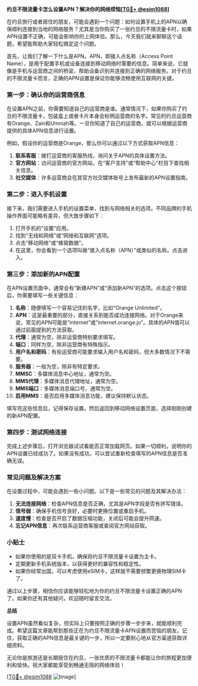 **约旦不限流量卡怎么设置APN？解决你的网络烦恼[[TG💪+ @esim1088](https://t.me/s/esim1088)]**

在约旦旅行或者居住的朋友，可能会遇到一个问题：如何设置手机上的APN以确保顺利连接到当地的网络服务？尤其是当你购买了一张约旦的不限流量卡时，如果APN设置不正确，可能会影响你的上网体验。那么，今天我们就来聊聊这个话题，希望能帮助大家轻松搞定这个问题。

首先，让我们了解一下什么是APN。APN，即接入点名称（Access Point Name），是用于配置手机或设备连接到移动网络时需要的信息。简单来说，它就像是手机与运营商之间的桥梁，帮助设备识别并连接到正确的网络服务。对于约旦的不限流量卡而言，正确的APN设置是保证你能够流畅使用互联网的关键。

### **第一步：确认你的运营商信息**

在设置APN之前，你需要知道自己的运营商是谁。通常情况下，如果你购买了约旦的不限流量卡，包装盒上或者卡片本身会标明运营商的名字。常见的约旦运营商有Orange、Zain和Umniah等。一旦你知道了自己的运营商，就可以根据运营商提供的具体APN信息进行设置。

例如，假设你的运营商是Orange，那么你可以通过以下方式获取APN信息：

1. **联系客服**：拨打运营商的客服热线，询问关于APN的具体设置方法。
2. **官方网站**：访问运营商的官方网站，在“客户支持”或“帮助中心”栏目下查找相关信息。
3. **社交媒体**：许多运营商会在其官方社交媒体账号上发布最新的APN设置指南。

### **第二步：进入手机设置**

接下来，我们需要进入手机的设置菜单，找到与网络相关的选项。不同品牌的手机操作界面可能略有差异，但大致步骤如下：

1. 打开手机的“设置”应用。
2. 找到“无线和网络”或“网络和互联网”选项。
3. 点击“移动网络”或“蜂窝数据”。
4. 在这里，你会看到一个选项叫做“接入点名称（APN）”或类似的名称。点击进入。

### **第三步：添加新的APN配置**

在APN设置页面中，通常会有“新建APN”或“添加新APN”的选项。点击这个按钮后，你需要填写一些关键信息：

1. **名称**：随便填写一个容易记住的名字，比如“Orange Unlimited”。
2. **APN**：这是最重要的部分，直接关系到能否成功连接网络。对于Orange来说，常见的APN可能是“internet”或“internet.orange.jo”。具体的APN值可以通过前面提到的方法获取。
3. **代理**：通常为空，除非运营商特别要求填写。
4. **端口**：同样为空，除非运营商有特殊指示。
5. **用户名和密码**：有些运营商可能要求输入用户名和密码，但大多数情况下不需要。
6. **服务器**：一般为空，除非有特定要求。
7. **MMSC**：多媒体消息中心地址，通常为空。
8. **MMS代理**：多媒体消息代理地址，通常为空。
9. **MMS端口**：多媒体消息端口号，通常为空。
10. **启用MMS**：是否启用多媒体消息功能，建议保持默认状态。

填写完这些信息后，记得保存设置。然后返回到移动网络设置页面，选择刚刚创建的新APN配置。

### **第四步：测试网络连接**

完成上述步骤后，打开浏览器试试看能否正常加载网页。如果一切顺利，说明你的APN设置已经成功了。如果没有成功，可以尝试重新检查填写的APN信息是否准确无误。

### **常见问题及解决方案**

在设置过程中，可能会遇到一些小问题。以下是一些常见的问题及其解决办法：

1. **无法连接网络**：检查APN信息是否正确，尤其是APN字段是否有拼写错误。
2. **信号弱**：确保手机信号良好，必要时更换位置或重启手机。
3. **速度慢**：检查是否开启了数据压缩功能，关闭后可能会提升网速。
4. **忘记APN信息**：再次联系运营商客服或查阅官方网站获取。

### **小贴士**

- 如果你使用的是双卡手机，确保将约旦不限流量卡设置为主卡。
- 定期更新手机系统版本，以获得更好的兼容性和稳定性。
- 如果你经常出国，可以考虑使用eSIM卡，这样就不需要频繁更换物理SIM卡了。

通过以上步骤，相信你应该能够轻松地为你的约旦不限流量卡设置正确的APN了。如果你还有其他疑问，欢迎随时留言交流。

**总结**

设置APN虽然看似复杂，但实际上只要按照正确的步骤一步步来，就能顺利完成。希望这篇文章能帮到那些正在为约旦不限流量卡APN设置而苦恼的朋友。记住，获取正确的APN信息是最关键的一步，所以一定要耐心地从官方渠道获取详细资料。

无论你是旅游还是长期居住在约旦，一张优质的不限流量卡都能让你的旅程更加便利和愉快。祝大家都能享受到畅通无阻的网络体验！

[[TG💪+ @esim1088](https://t.me/s/esim1088) ![Image](https://i.postimg.cc/4NQfJmqS/Snipaste-2025-05-13-00-14-12.png)]